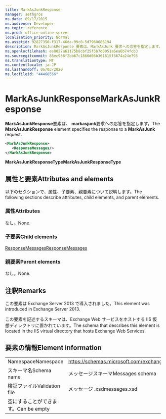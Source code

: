 ```yaml
---
title: MarkAsJunkResponse
manager: sethgros
ms.date: 09/17/2015
ms.audience: Developer
ms.topic: reference
ms.prod: office-online-server
localization_priority: Normal
ms.assetid: 92827350-f317-46da-99c0-5d7960686194
description: MarkAsJunkResponse 要素は、MarkAsJunk 要求への応答を指定します。
ms.openlocfilehash: ee8027a61175b8cbf25f5b7d0051a6ea6b74fcb3
ms.sourcegitcommit: 88ec988f2bb67c1866d06b361615f3674a24e795
ms.translationtype: MT
ms.contentlocale: ja-JP
ms.lasthandoff: 06/03/2020
ms.locfileid: "44468566"
---
```

# <a name="markasjunkresponse"></a><span data-ttu-id="82fc6-103">MarkAsJunkResponse</span><span class="sxs-lookup"><span data-stu-id="82fc6-103">MarkAsJunkResponse</span></span>

<span data-ttu-id="82fc6-104">**MarkAsJunkResponse**要素は、 **markasjunk**要求への応答を指定します。</span><span class="sxs-lookup"><span data-stu-id="82fc6-104">The **MarkAsJunkResponse** element specifies the response to a **MarkAsJunk** request.</span></span> 
  
```XML
<MarkAsJunkResponse>
   <ResponseMessages/>
</MarkAsJunkResponse>
```

 <span data-ttu-id="82fc6-105">**MarkAsJunkResponseType**</span><span class="sxs-lookup"><span data-stu-id="82fc6-105">**MarkAsJunkResponseType**</span></span>
## <a name="attributes-and-elements"></a><span data-ttu-id="82fc6-106">属性と要素</span><span class="sxs-lookup"><span data-stu-id="82fc6-106">Attributes and elements</span></span>

<span data-ttu-id="82fc6-107">以下のセクションで、属性、子要素、親要素について説明します。</span><span class="sxs-lookup"><span data-stu-id="82fc6-107">The following sections describe attributes, child elements, and parent elements.</span></span>
  
### <a name="attributes"></a><span data-ttu-id="82fc6-108">属性</span><span class="sxs-lookup"><span data-stu-id="82fc6-108">Attributes</span></span>

<span data-ttu-id="82fc6-109">なし。</span><span class="sxs-lookup"><span data-stu-id="82fc6-109">None.</span></span>
  
### <a name="child-elements"></a><span data-ttu-id="82fc6-110">子要素</span><span class="sxs-lookup"><span data-stu-id="82fc6-110">Child elements</span></span>

[<span data-ttu-id="82fc6-111">ResponseMessages</span><span class="sxs-lookup"><span data-stu-id="82fc6-111">ResponseMessages</span></span>](responsemessages.md)
  
### <a name="parent-elements"></a><span data-ttu-id="82fc6-112">親要素</span><span class="sxs-lookup"><span data-stu-id="82fc6-112">Parent elements</span></span>

<span data-ttu-id="82fc6-113">なし。</span><span class="sxs-lookup"><span data-stu-id="82fc6-113">None.</span></span>
  
## <a name="remarks"></a><span data-ttu-id="82fc6-114">注釈</span><span class="sxs-lookup"><span data-stu-id="82fc6-114">Remarks</span></span>

<span data-ttu-id="82fc6-115">この要素は Exchange Server 2013 で導入されました。</span><span class="sxs-lookup"><span data-stu-id="82fc6-115">This element was introduced in Exchange Server 2013.</span></span>
  
<span data-ttu-id="82fc6-116">この要素を記述するスキーマは、Exchange Web サービスをホストする IIS 仮想ディレクトリに置かれています。</span><span class="sxs-lookup"><span data-stu-id="82fc6-116">The schema that describes this element is located in the IIS virtual directory that hosts Exchange Web Services.</span></span>
  
## <a name="element-information"></a><span data-ttu-id="82fc6-117">要素の情報</span><span class="sxs-lookup"><span data-stu-id="82fc6-117">Element information</span></span>

|||
|:-----|:-----|
|<span data-ttu-id="82fc6-118">Namespace</span><span class="sxs-lookup"><span data-stu-id="82fc6-118">Namespace</span></span>  <br/> |https://schemas.microsoft.com/exchange/services/2006/messages  <br/> |
|<span data-ttu-id="82fc6-119">スキーマ名</span><span class="sxs-lookup"><span data-stu-id="82fc6-119">Schema name</span></span>  <br/> |<span data-ttu-id="82fc6-120">メッセージスキーマ</span><span class="sxs-lookup"><span data-stu-id="82fc6-120">Messages schema</span></span>  <br/> |
|<span data-ttu-id="82fc6-121">検証ファイル</span><span class="sxs-lookup"><span data-stu-id="82fc6-121">Validation file</span></span>  <br/> |<span data-ttu-id="82fc6-122">メッセージ .xsd</span><span class="sxs-lookup"><span data-stu-id="82fc6-122">messages.xsd</span></span>  <br/> |
|<span data-ttu-id="82fc6-123">空にすることができます。</span><span class="sxs-lookup"><span data-stu-id="82fc6-123">Can be empty</span></span>  <br/> ||
   

